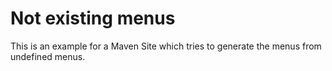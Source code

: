 # Not existing menus

This is an example for a Maven Site which tries to generate the menus from undefined menus.